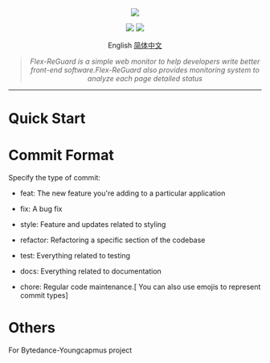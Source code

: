 <div align="center">
  <image src="https://s1.328888.xyz/2022/08/09/0S3h5.png"></image>
  
  ![](https://shields.io/badge/Framework-VUE-green?logo=vue.js&style=flat-square)
  ![](https://shields.io/badge/Language-Typescript-blue?logo=Typescript&style=flat-square)
  
  
  English [简体中文](https://github.com/TAN5452-MD/Flex-ReGurard/blob/master/README_zh.md) 
  
  
  > *Flex-ReGuard is a simple web monitor to help developers write better front-end software.Flex-ReGuard also provides monitoring system to analyze each page detailed status*
</div>



<hr/>

# Quick Start


# Commit Format

Specify the type of commit:

- feat: The new feature you're adding to a particular application

- fix: A bug fix

- style: Feature and updates related to styling

- refactor: Refactoring a specific section of the codebase

- test: Everything related to testing

- docs: Everything related to documentation

- chore: Regular code maintenance.[ You can also use emojis to represent commit types]

# Others

For Bytedance-Youngcapmus project